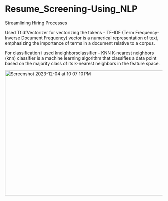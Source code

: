 # Resume_Screening-Using_NLP
Streamlining Hiring Processes


Used TfidfVectorizer for vectorizing the tokens - TF-IDF
(Term Frequency-Inverse Document Frequency) vector is a numerical representation of text, emphasizing the importance of terms in a document relative to a corpus.

For classification i used  kneighborsclassifier – KNN
K-nearest neighbors (knn) classifier is a machine learning algorithm that classifies a data point based on the majority class of its k-nearest neighbors in the feature space.

<img width="1400" height="400" alt="Screenshot 2023-12-04 at 10 07 10 PM" src="https://github.com/Yaswanthvarma99/Resume_Screening-Using_NLP/assets/145501882/0fbfda7e-c4e5-4d5b-879f-e146c595cfce">
